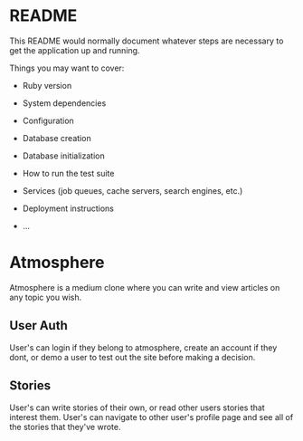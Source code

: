 # README

This README would normally document whatever steps are necessary to get the
application up and running.

Things you may want to cover:

* Ruby version

* System dependencies

* Configuration

* Database creation

* Database initialization

* How to run the test suite

* Services (job queues, cache servers, search engines, etc.)

* Deployment instructions

* ...


# Atmosphere

Atmosphere is a medium clone where you can write and view articles on any topic you wish.

## User Auth

User's can login if they belong to atmosphere, create an account if they dont, or demo a user to test out
the site before making a decision.

## Stories

User's can write stories of their own, or read other users stories that interest them. User's can navigate to other user's 
profile page and see all of the stories that they've wrote.


